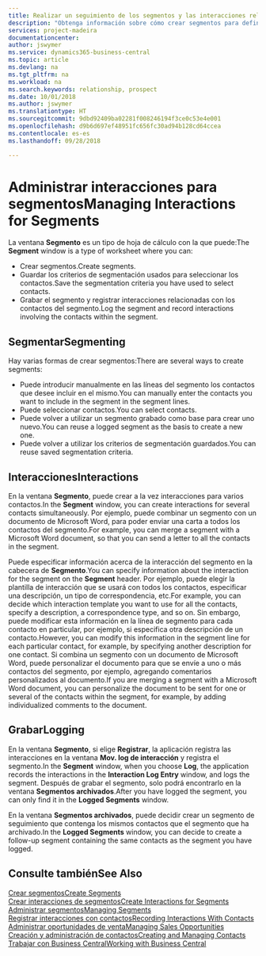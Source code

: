 ```yaml
---
title: Realizar un seguimiento de los segmentos y las interacciones relacionadas | Documentos de Microsoft
description: "Obtenga información sobre cómo crear segmentos para definir grupos de contactos y especificar interacciones para los segmentos."
services: project-madeira
documentationcenter: 
author: jswymer
ms.service: dynamics365-business-central
ms.topic: article
ms.devlang: na
ms.tgt_pltfrm: na
ms.workload: na
ms.search.keywords: relationship, prospect
ms.date: 10/01/2018
ms.author: jswymer
ms.translationtype: HT
ms.sourcegitcommit: 9dbd92409ba02281f008246194f3ce0c53e4e001
ms.openlocfilehash: d9b6d697ef48951fc656fc30ad94b128cd64ccea
ms.contentlocale: es-es
ms.lasthandoff: 09/28/2018

---
```

# <a name="managing-interactions-for-segments"></a><span data-ttu-id="d86e5-103">Administrar interacciones para segmentos</span><span class="sxs-lookup"><span data-stu-id="d86e5-103">Managing Interactions for Segments</span></span>
<span data-ttu-id="d86e5-104">La ventana **Segmento** es un tipo de hoja de cálculo con la que puede:</span><span class="sxs-lookup"><span data-stu-id="d86e5-104">The **Segment** window is a type of worksheet where you can:</span></span>

* <span data-ttu-id="d86e5-105">Crear segmentos.</span><span class="sxs-lookup"><span data-stu-id="d86e5-105">Create segments.</span></span>
* <span data-ttu-id="d86e5-106">Guardar los criterios de segmentación usados para seleccionar los contactos.</span><span class="sxs-lookup"><span data-stu-id="d86e5-106">Save the segmentation criteria you have used to select contacts.</span></span>
* <span data-ttu-id="d86e5-107">Grabar el segmento y registrar interacciones relacionadas con los contactos del segmento.</span><span class="sxs-lookup"><span data-stu-id="d86e5-107">Log the segment and record interactions involving the contacts within the segment.</span></span>

## <a name="segmenting"></a><span data-ttu-id="d86e5-108">Segmentar</span><span class="sxs-lookup"><span data-stu-id="d86e5-108">Segmenting</span></span>
<span data-ttu-id="d86e5-109">Hay varias formas de crear segmentos:</span><span class="sxs-lookup"><span data-stu-id="d86e5-109">There are several ways to create segments:</span></span>

* <span data-ttu-id="d86e5-110">Puede introducir manualmente en las líneas del segmento los contactos que desee incluir en el mismo.</span><span class="sxs-lookup"><span data-stu-id="d86e5-110">You can manually enter the contacts you want to include in the segment in the segment lines.</span></span>
* <span data-ttu-id="d86e5-111">Puede seleccionar contactos.</span><span class="sxs-lookup"><span data-stu-id="d86e5-111">You can select contacts.</span></span>
* <span data-ttu-id="d86e5-112">Puede volver a utilizar un segmento grabado como base para crear uno nuevo.</span><span class="sxs-lookup"><span data-stu-id="d86e5-112">You can reuse a logged segment as the basis to create a new one.</span></span>
* <span data-ttu-id="d86e5-113">Puede volver a utilizar los criterios de segmentación guardados.</span><span class="sxs-lookup"><span data-stu-id="d86e5-113">You can reuse saved segmentation criteria.</span></span>

## <a name="interactions"></a><span data-ttu-id="d86e5-114">Interacciones</span><span class="sxs-lookup"><span data-stu-id="d86e5-114">Interactions</span></span>
<span data-ttu-id="d86e5-115">En la ventana **Segmento**, puede crear a la vez interacciones para varios contactos.</span><span class="sxs-lookup"><span data-stu-id="d86e5-115">In the **Segment** window, you can create interactions for several contacts simultaneously.</span></span> <span data-ttu-id="d86e5-116">Por ejemplo, puede combinar un segmento con un documento de Microsoft Word, para poder enviar una carta a todos los contactos del segmento.</span><span class="sxs-lookup"><span data-stu-id="d86e5-116">For example, you can merge a segment with a Microsoft Word document, so that you can send a letter to all the contacts in the segment.</span></span>

<span data-ttu-id="d86e5-117">Puede especificar información acerca de la interacción del segmento en la cabecera de **Segmento**.</span><span class="sxs-lookup"><span data-stu-id="d86e5-117">You can specify information about the interaction for the segment on the **Segment** header.</span></span> <span data-ttu-id="d86e5-118">Por ejemplo, puede elegir la plantilla de interacción que se usará con todos los contactos, especificar una descripción, un tipo de correspondencia, etc.</span><span class="sxs-lookup"><span data-stu-id="d86e5-118">For example, you can decide which interaction template you want to use for all the contacts, specify a description, a correspondence type, and so on.</span></span> <span data-ttu-id="d86e5-119">Sin embargo, puede modificar esta información en la línea de segmento para cada contacto en particular, por ejemplo, si especifica otra descripción de un contacto.</span><span class="sxs-lookup"><span data-stu-id="d86e5-119">However, you can modify this information in the segment line for each particular contact, for example, by specifying another description for one contact.</span></span> <span data-ttu-id="d86e5-120">Si combina un segmento con un documento de Microsoft Word, puede personalizar el documento para que se envíe a uno o más contactos del segmento, por ejemplo, agregando comentarios personalizados al documento.</span><span class="sxs-lookup"><span data-stu-id="d86e5-120">If you are merging a segment with a Microsoft Word document, you can personalize the document to be sent for one or several of the contacts within the segment, for example, by adding individualized comments to the document.</span></span>

## <a name="logging"></a><span data-ttu-id="d86e5-121">Grabar</span><span class="sxs-lookup"><span data-stu-id="d86e5-121">Logging</span></span>
<span data-ttu-id="d86e5-122">En la ventana **Segmento**, si elige **Registrar**, la aplicación registra las interacciones en la ventana **Mov. log de interacción** y registra el segmento.</span><span class="sxs-lookup"><span data-stu-id="d86e5-122">In the **Segment** window, when you choose **Log**, the application records the interactions in the **Interaction Log Entry** window, and logs the segment.</span></span> <span data-ttu-id="d86e5-123">Después de grabar el segmento, solo podrá encontrarlo en la ventana **Segmentos archivados**.</span><span class="sxs-lookup"><span data-stu-id="d86e5-123">After you have logged the segment, you can only find it in the **Logged Segments** window.</span></span>

<span data-ttu-id="d86e5-124">En la ventana **Segmentos archivados**, puede decidir crear un segmento de seguimiento que contenga los mismos contactos que el segmento que ha archivado.</span><span class="sxs-lookup"><span data-stu-id="d86e5-124">In the **Logged Segments** window, you can decide to create a follow-up segment containing the same contacts as the segment you have logged.</span></span>

## <a name="see-also"></a><span data-ttu-id="d86e5-125">Consulte también</span><span class="sxs-lookup"><span data-stu-id="d86e5-125">See Also</span></span>
[<span data-ttu-id="d86e5-126">Crear segmentos</span><span class="sxs-lookup"><span data-stu-id="d86e5-126">Create Segments</span></span>](marketing-how-create-segment.md)  
[<span data-ttu-id="d86e5-127">Crear interacciones de segmentos</span><span class="sxs-lookup"><span data-stu-id="d86e5-127">Create Interactions for Segments</span></span>](marketing-how-create-interactions.md)  
[<span data-ttu-id="d86e5-128">Administrar segmentos</span><span class="sxs-lookup"><span data-stu-id="d86e5-128">Managing Segments</span></span>](marketing-segments.md)  
[<span data-ttu-id="d86e5-129">Registrar interacciones con contactos</span><span class="sxs-lookup"><span data-stu-id="d86e5-129">Recording Interactions With Contacts</span></span>](marketing-interactions.md)  
[<span data-ttu-id="d86e5-130">Administrar oportunidades de venta</span><span class="sxs-lookup"><span data-stu-id="d86e5-130">Managing Sales Opportunities</span></span>](marketing-manage-sales-opportunities.md)  
[<span data-ttu-id="d86e5-131">Creación y administración de contactos</span><span class="sxs-lookup"><span data-stu-id="d86e5-131">Creating and Managing Contacts</span></span>](marketing-contacts.md)  
[<span data-ttu-id="d86e5-132">Trabajar con Business Central</span><span class="sxs-lookup"><span data-stu-id="d86e5-132">Working with Business Central</span></span>](ui-work-product.md)

